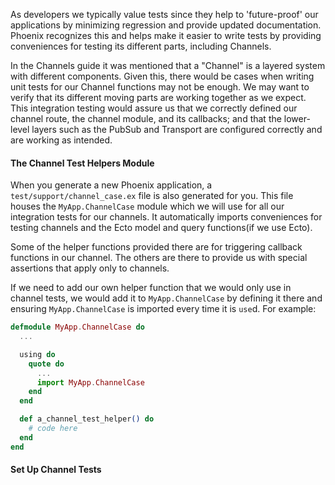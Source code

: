 As developers we typically value tests since they help to 'future-proof' our applications by
minimizing regression and provide updated documentation. Phoenix recognizes this and helps
make it easier to write tests by providing conveniences for testing its different parts,
including Channels.

In the Channels guide it was mentioned that a "Channel" is a layered system with different
components. Given this, there would be cases when writing unit tests for our Channel
functions may not be enough. We may want to verify that its different moving parts
are working together as we expect. This integration testing would assure us that we
correctly defined our channel route, the channel module, and its callbacks; and that
the lower-level layers such as the PubSub and Transport are configured correctly and
are working as intended.

#### The Channel Test Helpers Module

When you generate a new Phoenix application, a `test/support/channel_case.ex` file is
also generated for you. This file houses the `MyApp.ChannelCase` module which we will
use for all our integration tests for our channels. It automatically imports conveniences
for testing channels and the Ecto model and query functions(if we use Ecto).

Some of the helper functions provided there are for triggering callback functions in our
channel. The others are there to provide us with special assertions that apply only to channels.

If we need to add our own helper function that we would only use in channel tests, we
would add it to `MyApp.ChannelCase` by defining it there and ensuring `MyApp.ChannelCase`
is imported every time it is `use`d. For example:

```elixir
defmodule MyApp.ChannelCase do
  ...

  using do
    quote do
      ...
      import MyApp.ChannelCase
    end
  end

  def a_channel_test_helper() do
    # code here
  end
end
```

#### Set Up Channel Tests
